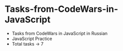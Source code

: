 # Tasks-from-CodeWars-in-JavaScript

- Tasks from CodeWars in JavaScript in Russian
- JavaScript Practice
- Total tasks -> 7


